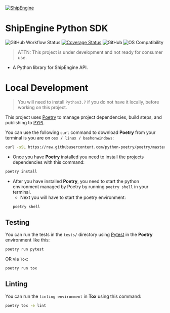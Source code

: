 [![ShipEngine](https://shipengine.github.io/img/shipengine-logo-wide.png)](https://shipengine.com)

ShipEngine Python SDK
=====================
![GitHub Workflow Status](https://img.shields.io/github/workflow/status/ShipEngine/shipengine-python/Python%20package?label=shipengine-python&logo=github&logoColor=white)
[![Coverage Status](https://coveralls.io/repos/github/ShipEngine/shipengine-python/badge.svg?branch=main)](https://coveralls.io/github/ShipEngine/shipengine-python?branch=main)
![GitHub](https://img.shields.io/github/license/shipengine/shipengine-python?color=blue)
![OS Compatibility](https://shipengine.github.io/img/badges/os-badges.svg)
> ATTN: This project is under development and not ready for consumer use.

- A Python library for ShipEngine API.

Local Development
=================
> You will need to install `Python3.7` if you do not have it locally, before working on this project.

This project uses [Poetry]() to manage project dependencies, build steps, and publishing to [PYPI]().

You can use the following `curl` command to download **Poetry** from your terminal is you are
on `osx / linux / bashonwindows`:

```bash
curl -sSL https://raw.githubusercontent.com/python-poetry/poetry/master/get-poetry.py | python -
```

- Once you have **Poetry** installed you need to install the projects dependencies with this command:

```bash
poetry install
```

- After you have installed **Poetry**, you need to start the python environment managed by Poetry by
  running `poetry shell` in your terminal.
    - Next you will have to start the poetry environment:
  ```bash
  poetry shell
  ```

Testing
-------
You can run the tests in the `tests/` directory using [Pytest]() in the **Poetry** environment like this:

```bash
poetry run pytest
```

OR via `Tox`:

```bash
poetry run tox
```

Linting
-------
You can run the `linting environment` in **Tox** using this command:

```bash
poetry tox -e lint
```
